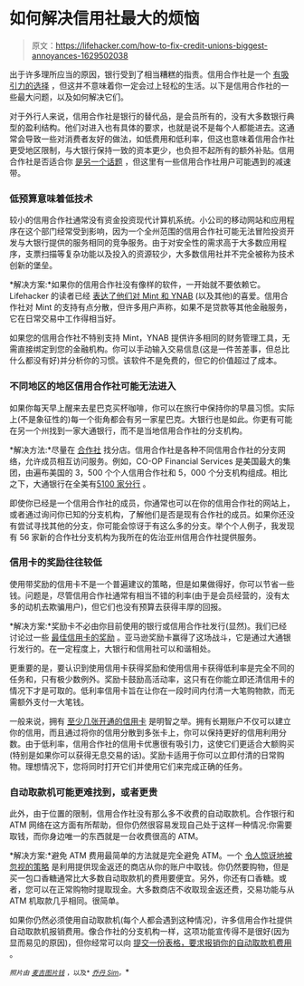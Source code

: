 # 如何解决信用社最大的烦恼

> 原文：<https://lifehacker.com/how-to-fix-credit-unions-biggest-annoyances-1629502038>

出于许多理所应当的原因，银行受到了相当糟糕的指责。信用合作社是一个 [有吸引力的选择](https://lifehacker.com/how-do-i-switch-from-my-bank-to-a-credit-union-5857091) ，但这并不意味着你一定会过上轻松的生活。以下是信用合作社的一些最大问题，以及如何解决它们。



对于外行人来说，信用合作社是银行的替代品，是会员所有的，没有大多数银行典型的盈利结构。他们对进入也有具体的要求，也就是说不是每个人都能进去。这通常会导致一些对消费者友好的做法，如低费用和低利率，但这也意味着信用合作社更受地区限制，与大银行保持一致的资本更少，也负担不起所有的额外补贴。信用合作社是否适合你 [是另一个话题](https://lifehacker.com/why-choose-a-credit-union-over-a-bank-5055408) ，但这里有一些信用合作社用户可能遇到的减速带。

### **低预算意味着低技术**

较小的信用合作社通常没有资金投资现代计算机系统。小公司的移动网站和应用程序在这个部门经常受到影响，因为一个全州范围的信用合作社可能无法冒险投资开发与大银行提供的服务相同的竞争服务。由于对安全性的需求高于大多数应用程序，支票扫描等复杂功能以及投入的资源较少，大多数信用社并不完全被称为技术创新的堡垒。

*解决方案:*如果你的信用合作社没有像样的软件，一开始就不要依赖它。Lifehacker 的读者已经 [表达了他们对 Mint 和 YNAB](https://lifehacker.com/five-best-personal-finance-tools-5828438) (以及其他)的喜爱。信用合作社对 Mint 的支持有点分散，但许多用户声称，如果不是贷款等其他金融服务，它在日常交易中工作得相当好。

如果您的信用合作社不特别支持 Mint，YNAB 提供许多相同的财务管理工具，无需直接绑定到您的金融机构。你可以手动输入交易信息(这是一件苦差事，但总比什么都没有好)并分析你的习惯。该软件不是免费的，但它的价值超过了成本。

### **不同地区的地区信用合作社可能无法进入**

如果你每天早上醒来去星巴克买杯咖啡，你可以在旅行中保持你的早晨习惯。实际上(不是象征性的)每一个街角都会有另一家星巴克。大银行也是如此。你更有可能在另一个州找到一家大通银行，而不是当地信用合作社的分支机构。

*解决方法:*尽量在 [合作社](http://www.co-opfs.org/) 找分店。信用合作社是各种不同信用合作社的分支网络，允许成员相互访问服务。例如，CO-OP Financial Services 是美国最大的集团，由遍布美国的 3，500 个个人信用合作社和 5，000 个分支机构组成。相比之下，大通银行在全美有[5100 家分行](http://en.wikipedia.org/wiki/Chase_(bank)) 。

即使你已经是一个信用合作社的成员，你通常也可以在你的信用合作社的网站上，或者通过询问你已知的分支机构，了解他们是否是现有合作社的成员。如果你还没有尝试寻找其他的分支，你可能会惊讶于有这么多的分支。举个个人例子，我发现有 56 家新的合作社分支机构为我所在的佐治亚州信用合作社提供服务。

### **信用卡的奖励往往较低**

使用带奖励的信用卡不是一个普遍建议的策略，但是如果做得好，你可以节省一些钱。问题是，尽管信用合作社通常有相当不错的利率(由于是会员经营的，没有太多的动机去欺骗用户)，但它们也没有预算去获得丰厚的回报。

*解决方案:*奖励卡不必由你目前使用的银行或信用合作社发行(显然)。我们已经讨论过一些 [最佳信用卡的奖励](https://lifehacker.com/five-best-rewards-credit-cards-1622819827) 。亚马逊奖励卡赢得了这场战斗，它是通过大通银行发行的。在一定程度上，大银行和信用社可以和谐相处。

更重要的是，要认识到使用信用卡获得奖励和使用信用卡获得低利率是完全不同的任务和，只有极少数例外。奖励卡鼓励高活动率，这只有在你能立即还清信用卡的情况下才是可取的。低利率信用卡旨在让你在一段时间内付清一大笔购物款，而无需额外支付一大笔钱。

一般来说，拥有 [至少几张开通的信用卡](https://lifehacker.com/maintain-three-credit-cards-to-boost-your-credit-score-496957456) 是明智之举。拥有长期账户不仅可以建立你的信用，而且通过将你的信用分散到多张卡上，你可以保持更好的信用利用分数。由于低利率，信用合作社的信用卡优惠很有吸引力，这使它们更适合大额购买(特别是如果你可以获得无息交易的话)。奖励卡适用于你可以立即付清的日常购物。理想情况下，您将同时打开它们并使用它们来完成正确的任务。

### 自动取款机可能更难找到，或者更贵

此外，由于位置的限制，信用合作社没有那么多不收费的自动取款机。合作银行和 ATM 网络在这方面有所帮助，但你仍然很容易发现自己处于这样一种情况:你需要取钱，而你身边唯一的东西就是一台收费很高的 ATM。

*解决方案:*避免 ATM 费用最简单的方法就是完全避免 ATM。一个 [令人惊讶地被忽视的策略](https://lifehacker.com/465988839) 是利用提供现金返还的商店从你的账户中取钱。你仍然要购物，但是买一包口香糖通常比大多数自动取款机的费用要便宜。另外，你还有口香糖。或者，您可以在正常购物时提取现金。大多数商店不收取现金返还费，交易功能与从 ATM 机取款几乎相同。很简单。

如果你仍然必须使用自动取款机(每个人都会遇到这种情况)，许多信用合作社提供自动取款机报销费用。像合作社的分支机构一样，这项功能宣传得不是很好(因为显而易见的原因)，但你经常可以向 [提交一份表格，要求报销你的自动取款机费用](http://www.nerdwallet.com/blog/nerdwallets-picks/credit-unions-no-atm-fees/) 。

<small>*照片由*</small> [<small>*麦吉*</small>](http://www.flickr.com/photos/pleeker/2544467836)<small></small>*[<small>*图片钱*</small>](http://www.flickr.com/photos/59937401@N07/5856793551) <small>*，以及*</small> [<small>*乔丹 Sim*</small>](http://www.flickr.com/photos/jordan-sim/4644000049)<small>*。*</small>*